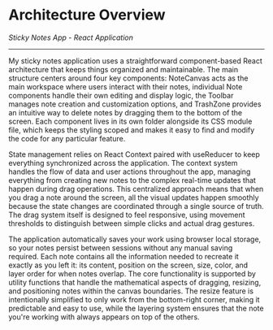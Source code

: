 # Architecture Overview

*Sticky Notes App - React Application*

---

My sticky notes application uses a straightforward component-based React architecture that keeps things organized and maintainable. The main structure centers around four key components: NoteCanvas acts as the main workspace where users interact with their notes, individual Note components handle their own editing and display logic, the Toolbar manages note creation and customization options, and TrashZone provides an intuitive way to delete notes by dragging them to the bottom of the screen. Each component lives in its own folder alongside its CSS module file, which keeps the styling scoped and makes it easy to find and modify the code for any particular feature.

State management relies on React Context paired with useReducer to keep everything synchronized across the application. The context system handles the flow of data and user actions throughout the app, managing everything from creating new notes to the complex real-time updates that happen during drag operations. This centralized approach means that when you drag a note around the screen, all the visual updates happen smoothly because the state changes are coordinated through a single source of truth. The drag system itself is designed to feel responsive, using movement thresholds to distinguish between simple clicks and actual drag gestures.

The application automatically saves your work using browser local storage, so your notes persist between sessions without any manual saving required. Each note contains all the information needed to recreate it exactly as you left it: its content, position on the screen, size, color, and layer order for when notes overlap. The core functionality is supported by utility functions that handle the mathematical aspects of dragging, resizing, and positioning notes within the canvas boundaries. The resize feature is intentionally simplified to only work from the bottom-right corner, making it predictable and easy to use, while the layering system ensures that the note you're working with always appears on top of the others.